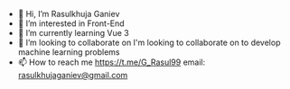 - 👋 Hi, I’m Rasulkhuja Ganiev
- 👀 I’m interested in Front-End
- 🌱 I’m currently learning Vue 3
- 💞️ I’m looking to collaborate on I'm looking to collaborate on to develop machine learning problems
- 📫 How to reach me https://t.me/G_Rasul99 email: rasulkhujaganiev@gmail.com

<!---
GRasul99/GRasul99 is a ✨ special ✨ repository because its `README.md` (this file) appears on your GitHub profile.
You can click the Preview link to take a look at your changes.
--->
